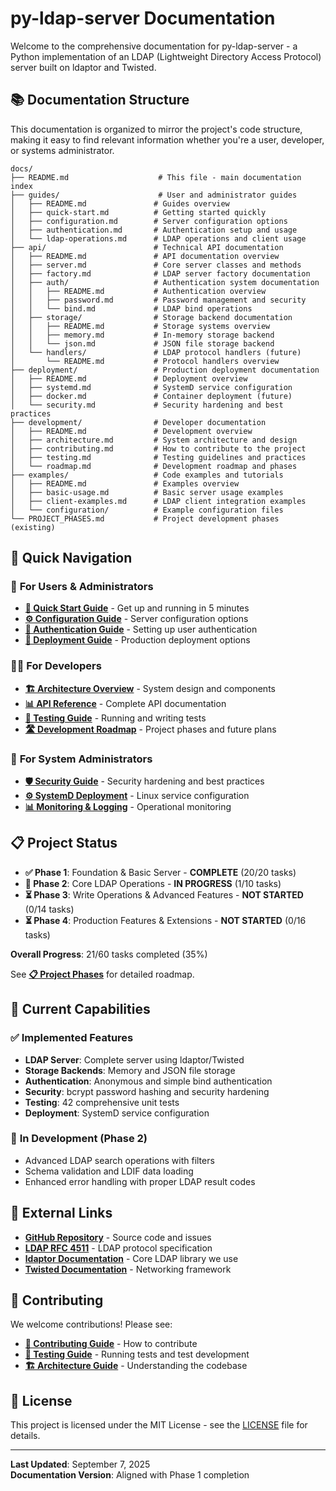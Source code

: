 # py-ldap-server Documentation

Welcome to the comprehensive documentation for py-ldap-server - a Python implementation of an LDAP (Lightweight Directory Access Protocol) server built on ldaptor and Twisted.

## 📚 **Documentation Structure**

This documentation is organized to mirror the project's code structure, making it easy to find relevant information whether you're a user, developer, or systems administrator.

```
docs/
├── README.md                    # This file - main documentation index
├── guides/                      # User and administrator guides
│   ├── README.md               # Guides overview
│   ├── quick-start.md          # Getting started quickly
│   ├── configuration.md        # Server configuration options
│   ├── authentication.md       # Authentication setup and usage
│   └── ldap-operations.md      # LDAP operations and client usage
├── api/                        # Technical API documentation
│   ├── README.md               # API documentation overview
│   ├── server.md               # Core server classes and methods
│   ├── factory.md              # LDAP server factory documentation
│   ├── auth/                   # Authentication system documentation
│   │   ├── README.md           # Authentication overview
│   │   ├── password.md         # Password management and security
│   │   └── bind.md             # LDAP bind operations
│   ├── storage/                # Storage backend documentation
│   │   ├── README.md           # Storage systems overview
│   │   ├── memory.md           # In-memory storage backend
│   │   └── json.md             # JSON file storage backend
│   └── handlers/               # LDAP protocol handlers (future)
│       └── README.md           # Protocol handlers overview
├── deployment/                 # Production deployment documentation
│   ├── README.md               # Deployment overview
│   ├── systemd.md              # SystemD service configuration
│   ├── docker.md               # Container deployment (future)
│   └── security.md             # Security hardening and best practices
├── development/                # Developer documentation
│   ├── README.md               # Development overview
│   ├── architecture.md         # System architecture and design
│   ├── contributing.md         # How to contribute to the project
│   ├── testing.md              # Testing guidelines and practices
│   └── roadmap.md              # Development roadmap and phases
├── examples/                   # Code examples and tutorials
│   ├── README.md               # Examples overview
│   ├── basic-usage.md          # Basic server usage examples
│   ├── client-examples.md      # LDAP client integration examples
│   └── configuration/          # Example configuration files
└── PROJECT_PHASES.md           # Project development phases (existing)
```

## 🚀 **Quick Navigation**

### 👤 **For Users & Administrators**
- **[📖 Quick Start Guide](guides/quick-start.md)** - Get up and running in 5 minutes
- **[⚙️ Configuration Guide](guides/configuration.md)** - Server configuration options
- **[🔐 Authentication Guide](guides/authentication.md)** - Setting up user authentication
- **[🚀 Deployment Guide](deployment/README.md)** - Production deployment options

### 👨‍💻 **For Developers**
- **[🏗️ Architecture Overview](development/architecture.md)** - System design and components
- **[📊 API Reference](api/README.md)** - Complete API documentation
- **[🧪 Testing Guide](development/testing.md)** - Running and writing tests
- **[🛣️ Development Roadmap](development/roadmap.md)** - Project phases and future plans

### 🔧 **For System Administrators**
- **[🛡️ Security Guide](deployment/security.md)** - Security hardening and best practices
- **[⚙️ SystemD Deployment](deployment/systemd.md)** - Linux service configuration
- **[📊 Monitoring & Logging](deployment/README.md#monitoring)** - Operational monitoring

## 📋 **Project Status**

- **✅ Phase 1**: Foundation & Basic Server - **COMPLETE** (20/20 tasks)
- **🚧 Phase 2**: Core LDAP Operations - **IN PROGRESS** (1/10 tasks)
- **⏳ Phase 3**: Write Operations & Advanced Features - **NOT STARTED** (0/14 tasks)
- **⏳ Phase 4**: Production Features & Extensions - **NOT STARTED** (0/16 tasks)

**Overall Progress**: 21/60 tasks completed (35%)

See **[📋 Project Phases](PROJECT_PHASES.md)** for detailed roadmap.

## 🎯 **Current Capabilities**

### ✅ **Implemented Features**
- **LDAP Server**: Complete server using ldaptor/Twisted
- **Storage Backends**: Memory and JSON file storage
- **Authentication**: Anonymous and simple bind authentication
- **Security**: bcrypt password hashing and security hardening
- **Testing**: 42 comprehensive unit tests
- **Deployment**: SystemD service configuration

### 🚧 **In Development (Phase 2)**
- Advanced LDAP search operations with filters
- Schema validation and LDIF data loading
- Enhanced error handling with proper LDAP result codes

## 🔗 **External Links**

- **[GitHub Repository](https://github.com/evilerbender/py-ldap-server)** - Source code and issues
- **[LDAP RFC 4511](https://tools.ietf.org/html/rfc4511)** - LDAP protocol specification
- **[ldaptor Documentation](https://ldaptor.readthedocs.io/)** - Core LDAP library we use
- **[Twisted Documentation](https://docs.twistedmatrix.com/)** - Networking framework

## 🤝 **Contributing**

We welcome contributions! Please see:
- **[📝 Contributing Guide](development/contributing.md)** - How to contribute
- **[🧪 Testing Guide](development/testing.md)** - Running tests and test development
- **[🏗️ Architecture Guide](development/architecture.md)** - Understanding the codebase

## 📄 **License**

This project is licensed under the MIT License - see the [LICENSE](../LICENSE) file for details.

---

**Last Updated**: September 7, 2025  
**Documentation Version**: Aligned with Phase 1 completion
